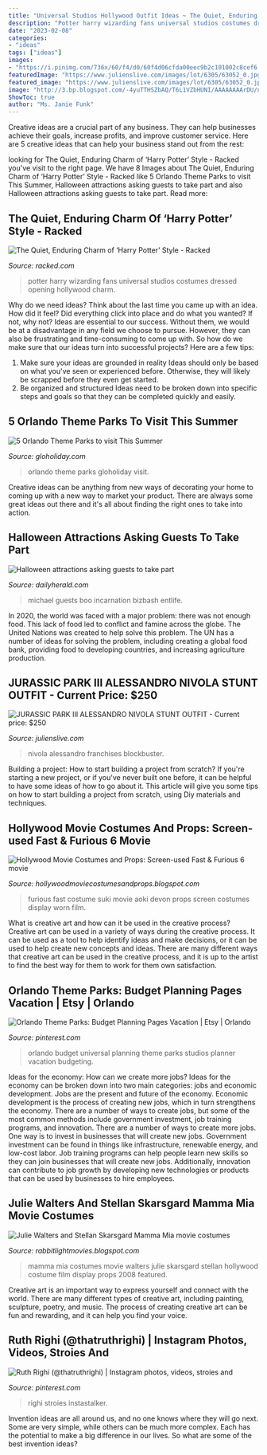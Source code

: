 ```yaml
---
title: "Universal Studios Hollywood Outfit Ideas ~ The Quiet, Enduring Charm Of ‘harry Potter’ Style"
description: "Potter harry wizarding fans universal studios costumes dressed opening hollywood charm"
date: "2023-02-08"
categories:
- "ideas"
tags: ["ideas"]
images:
- "https://i.pinimg.com/736x/60/f4/d0/60f4d06cfda00eec9b2c101002c8cef6.jpg"
featuredImage: "https://www.julienslive.com/images/lot/6305/63052_0.jpg"
featured_image: "https://www.julienslive.com/images/lot/6305/63052_0.jpg"
image: "http://3.bp.blogspot.com/-4yuTTHSZbAQ/T6L1VZbHUNI/AAAAAAAArDU/n1deCe5pIU0/s1600/original+MammaMia+costumes.jpg"
ShowToc: true
author: "Ms. Janie Funk"
---
```



Creative ideas are a crucial part of any business. They can help businesses achieve their goals, increase profits, and improve customer service. Here are 5 creative ideas that can help your business stand out from the rest:

	

		
looking for The Quiet, Enduring Charm of ‘Harry Potter’ Style - Racked you've visit to the right page. We have 8 Images about The Quiet, Enduring Charm of ‘Harry Potter’ Style - Racked like 5 Orlando Theme Parks to visit This Summer, Halloween attractions asking guests to take part and also Halloween attractions asking guests to take part. Read more:
		
    
## The Quiet, Enduring Charm Of ‘Harry Potter’ Style - Racked

<img loading=lazy src="https://cdn.vox-cdn.com/thumbor/SZiMoxpWh9-T9o4WrO3Dq9C9ut0=/0x720:3000x2408/1600x900/cdn.vox-cdn.com/uploads/chorus_image/image/55419833/wizarding_world_of_harry_potter.0.jpg" onerror="this.onerror=null;this.src='https://tse1.mm.bing.net/th?id=OIP.EkvSyOki2GwbU7mJLxzrxgHaEK&amp;pid=15.1';" alt="The Quiet, Enduring Charm of ‘Harry Potter’ Style - Racked">

_Source: racked.com_

>potter harry wizarding fans universal studios costumes dressed opening hollywood charm. 

	

Why do we need ideas?
Think about the last time you came up with an idea. How did it feel? Did everything click into place and do what you wanted? If not, why not?
Ideas are essential to our success. Without them, we would be at a disadvantage in any field we choose to pursue. However, they can also be frustrating and time-consuming to come up with. So how do we make sure that our ideas turn into successful projects? Here are a few tips: 

1) Make sure your ideas are grounded in reality 
Ideas should only be based on what you've seen or experienced before. Otherwise, they will likely be scrapped before they even get started. 
2) Be organized and structured 
Ideas need to be broken down into specific steps and goals so that they can be completed quickly and easily.

    
## 5 Orlando Theme Parks To Visit This Summer

<img loading=lazy src="https://gloholiday.com/wp-content/uploads/2014/02/Orlando-Theme-Parks.jpg" onerror="this.onerror=null;this.src='https://tse2.mm.bing.net/th?id=OIP.Q3owJAdexudn95F1awv3JwHaE7&amp;pid=15.1';" alt="5 Orlando Theme Parks to visit This Summer">

_Source: gloholiday.com_

>orlando theme parks gloholiday visit. 

	

Creative ideas can be anything from new ways of decorating your home to coming up with a new way to market your product. There are always some great ideas out there and it's all about finding the right ones to take into action.

    
## Halloween Attractions Asking Guests To Take Part

<img loading=lazy src="https://www.dailyherald.com/storyimage/DA/20131006/entlife/710069978/EP/1/2/EP-710069978.jpg&amp;updated=201310041526&amp;imageversion=Facebook&amp;exactH=630&amp;exactW=1200&amp;exactfit=crop&amp;noborder" onerror="this.onerror=null;this.src='https://tse4.mm.bing.net/th?id=OIP.7_rJzRtJ7_4mIDXCrsnuugHaD4&amp;pid=15.1';" alt="Halloween attractions asking guests to take part">

_Source: dailyherald.com_

>michael guests boo incarnation bizbash entlife. 

	

In 2020, the world was faced with a major problem: there was not enough food. This lack of food led to conflict and famine across the globe. The United Nations was created to help solve this problem. The UN has a number of ideas for solving the problem, including creating a global food bank, providing food to developing countries, and increasing agriculture production.

    
## JURASSIC PARK III ALESSANDRO NIVOLA STUNT OUTFIT - Current Price: $250

<img loading=lazy src="https://www.julienslive.com/images/lot/6305/63052_0.jpg" onerror="this.onerror=null;this.src='https://tse1.mm.bing.net/th?id=OIP.SbgrsIEm_tuHN2MuGp5WrAHaEB&amp;pid=15.1';" alt="JURASSIC PARK III ALESSANDRO NIVOLA STUNT OUTFIT - Current price: $250">

_Source: julienslive.com_

>nivola alessandro franchises blockbuster. 

	

Building a project: How to start building a project from scratch?
If you're starting a new project, or if you've never built one before, it can be helpful to have some ideas of how to go about it. This article will give you some tips on how to start building a project from scratch, using Diy materials and techniques.

    
## Hollywood Movie Costumes And Props: Screen-used Fast &amp; Furious 6 Movie

<img loading=lazy src="http://4.bp.blogspot.com/-Uixi54S7n_o/UvbVJNMDRWI/AAAAAAABRnA/Fi11qTtuxUA/s800/2+fast+2+furious+Suki+film+costume.jpg" onerror="this.onerror=null;this.src='https://tse1.mm.bing.net/th?id=OIP._AnjFY-3h7rFGbNBI4Ka7QHaJ4&amp;pid=15.1';" alt="Hollywood Movie Costumes and Props: Screen-used Fast &amp; Furious 6 movie">

_Source: hollywoodmoviecostumesandprops.blogspot.com_

>furious fast costume suki movie aoki devon props screen costumes display worn film. 

	

What is creative art and how can it be used in the creative process?
Creative art can be used in a variety of ways during the creative process. It can be used as a tool to help identify ideas and make decisions, or it can be used to help create new concepts and ideas. There are many different ways that creative art can be used in the creative process, and it is up to the artist to find the best way for them to work for them own satisfaction.

    
## Orlando Theme Parks: Budget Planning Pages Vacation | Etsy | Orlando

<img loading=lazy src="https://i.pinimg.com/736x/60/f4/d0/60f4d06cfda00eec9b2c101002c8cef6.jpg" onerror="this.onerror=null;this.src='https://tse1.mm.bing.net/th?id=OIP.u3NSurWcXGDsFhrHkmEhdQHaFt&amp;pid=15.1';" alt="Orlando Theme Parks: Budget Planning Pages Vacation | Etsy | Orlando">

_Source: pinterest.com_

>orlando budget universal planning theme parks studios planner vacation budgeting. 

	

Ideas for the economy: How can we create more jobs?
Ideas for the economy can be broken down into two main categories: jobs and economic development. Jobs are the present and future of the economy. Economic development is the process of creating new jobs, which in turn strengthens the economy. There are a number of ways to create jobs, but some of the most common methods include government investment, job training programs, and innovation.
There are a number of ways to create more jobs. One way is to invest in businesses that will create new jobs. Government investment can be found in things like infrastructure, renewable energy, and low-cost labor. Job training programs can help people learn new skills so they can join businesses that will create new jobs. Additionally, innovation can contribute to job growth by developing new technologies or products that can be used by businesses to hire employees.

    
## Julie Walters And Stellan Skarsgard Mamma Mia Movie Costumes

<img loading=lazy src="http://3.bp.blogspot.com/-4yuTTHSZbAQ/T6L1VZbHUNI/AAAAAAAArDU/n1deCe5pIU0/s1600/original+MammaMia+costumes.jpg" onerror="this.onerror=null;this.src='https://tse3.mm.bing.net/th?id=OIP.Y39xbNZWHEKro5rBvYOjigHaJ4&amp;pid=15.1';" alt="Julie Walters and Stellan Skarsgard Mamma Mia movie costumes">

_Source: rabbitlightmovies.blogspot.com_

>mamma mia costumes movie walters julie skarsgard stellan hollywood costume film display props 2008 featured. 

	

Creative art is an important way to express yourself and connect with the world. There are many different types of creative art, including painting, sculpture, poetry, and music. The process of creating creative art can be fun and rewarding, and it can help you find your voice.

    
## Ruth Righi (@thatruthrighi) | Instagram Photos, Videos, Stroies And

<img loading=lazy src="https://i.pinimg.com/736x/dd/99/6c/dd996c18e43c98603742f643a5fc114c.jpg" onerror="this.onerror=null;this.src='https://tse4.mm.bing.net/th?id=OIP.YiDha9rSYml4H6l4fya1PAHaHZ&amp;pid=15.1';" alt="Ruth Righi (@thatruthrighi) | Instagram photos, videos, stroies and">

_Source: pinterest.com_

>righi stroies instastalker. 

	

Invention ideas are all around us, and no one knows where they will go next. Some are very simple, while others can be much more complex. Each has the potential to make a big difference in our lives. So what are some of the best invention ideas?

